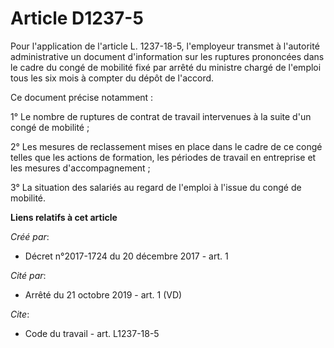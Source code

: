 # Article D1237-5

Pour l'application de l'article L. 1237-18-5, l'employeur transmet à l'autorité administrative un document d'information sur
les ruptures prononcées dans le cadre du congé de mobilité fixé par arrêté du ministre chargé de l'emploi tous les six mois à
compter du dépôt de l'accord. 

Ce document précise notamment : 

1° Le nombre de ruptures de contrat de travail intervenues à la suite d'un congé de mobilité ; 

2° Les mesures de reclassement mises en place dans le cadre de ce congé telles que les actions de formation, les périodes de
travail en entreprise et les mesures d'accompagnement ; 

3° La situation des salariés au regard de l'emploi à l'issue du congé de mobilité.

**Liens relatifs à cet article**

_Créé par_:

  - Décret n°2017-1724 du 20 décembre 2017 - art. 1

_Cité par_:

  - Arrêté du 21 octobre 2019 - art. 1 (VD)

_Cite_:

  - Code du travail - art. L1237-18-5

